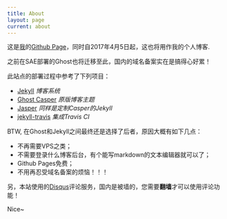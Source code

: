 ```yaml
---
title: About
layout: page
current: about
---
```


这是[我](/author/devy/)的[Github Page](https://pages.github.com/)，同时自2017年4月5日起，这也将用作我的个人博客.

<!--more-->

之前在SAE部署的Ghost也将迁移至此，国内的域名备案实在是搞得心好累！

此站点的部署过程中参考了下列项目：

- [Jekyll](https://jekyllrb.com) *博客系统*
- [Ghost Casper](https://github.com/tryghost/casper) *原版博客主题*
- [Jasper](https://github.com/biomadeira/jasper) *同样是定制Casper的Jekyll*
- [jekyll-travis](https://github.com/mfenner/jekyll-travis) *集成Travis CI*

BTW, 在Ghost和Jekyll之间最终还是选择了后者，原因大概有如下几点：

- 不再需要VPS之类；
- 不需要登录什么博客后台，有个能写markdown的文本编辑器就可以了；
- Github Pages免费；
- 不用再忍受域名备案的烦恼！！！

另，本站使用的[Disqus](https://disqus.com)评论服务，国内是被墙的，您需要**翻墙**才可以使用评论功能！

Nice~